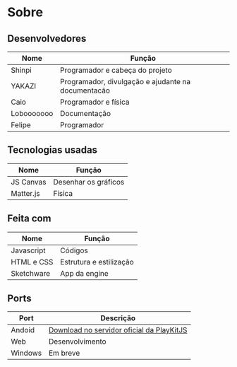 # Sobre

## Desenvolvedores

| Nome       | Função                                              |
| ---------- | --------------------------------------------------- |
| Shinpi     | Programador e cabeça do projeto                     |
| YAKAZI     | Programador, divulgação e ajudante na documentacão  |
| Caio       | Programador e física                                |
| Lobooooooo | Documentação                                        |
| Felipe     | Programador                     |

## Tecnologias usadas

| Nome       | Função               |
| ---------- | -------------------- |
| JS Canvas  | Desenhar os gráficos |
| Matter.js  | Física               |

## Feita com

| Nome       | Função                  |
| ---------- | ----------------------- |
| Javascript | Códigos                 |
| HTML e CSS | Estrutura e estilização |
| Sketchware | App da engine           |

## Ports

| Port       | Descrição                                                              |
| ---------- | ---------------------------------------------------------------------- |
| Andoid | [Download no servidor oficial da PlayKitJS](https://discord.gg/fjHrAkzWqG) |
| Web | Desenvolvimento                                                               |
| Windows | Em breve                                                                  |
